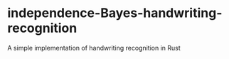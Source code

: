 # independence-Bayes-handwriting-recognition
A simple implementation of handwriting recognition in Rust
